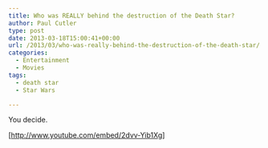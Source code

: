 ```yaml
---
title: Who was REALLY behind the destruction of the Death Star?
author: Paul Cutler
type: post
date: 2013-03-18T15:00:41+00:00
url: /2013/03/who-was-really-behind-the-destruction-of-the-death-star/
categories:
  - Entertainment
  - Movies
tags:
  - death star
  - Star Wars

---
```

You decide.

[http://www.youtube.com/embed/2dvv-Yib1Xg]